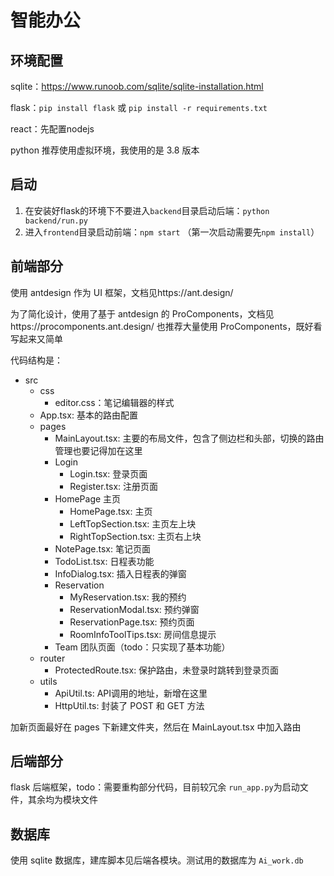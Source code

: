 智能办公
===
## 环境配置

sqlite：https://www.runoob.com/sqlite/sqlite-installation.html

flask：`pip install flask` 或 `pip install -r requirements.txt`

react：先配置nodejs

python 推荐使用虚拟环境，我使用的是 3.8 版本

## 启动

1. 在安装好flask的环境下不要进入`backend`目录启动后端：`python backend/run.py` 
2. 进入`frontend`目录启动前端：`npm start` （第一次启动需要先`npm install`）

## 前端部分

使用 antdesign 作为 UI 框架，文档见https://ant.design/

为了简化设计，使用了基于 antdesign 的 ProComponents，文档见https://procomponents.ant.design/ 也推荐大量使用 ProComponents，既好看写起来又简单

代码结构是：

- src
  - css
    - editor.css：笔记编辑器的样式
  - App.tsx: 基本的路由配置
  - pages
    - MainLayout.tsx: 主要的布局文件，包含了侧边栏和头部，切换的路由管理也要记得加在这里
    - Login
      - Login.tsx: 登录页面
      - Register.tsx: 注册页面
    - HomePage 主页
      - HomePage.tsx: 主页
      - LeftTopSection.tsx: 主页左上块
      - RightTopSection.tsx: 主页右上块
    - NotePage.tsx: 笔记页面
    - TodoList.tsx: 日程表功能
    - InfoDialog.tsx: 插入日程表的弹窗
    - Reservation
      - MyReservation.tsx: 我的预约
      - ReservationModal.tsx: 预约弹窗
      - ReservationPage.tsx: 预约页面
      - RoomInfoToolTips.tsx: 房间信息提示
    - Team 团队页面（todo：只实现了基本功能）
  - router
    - ProtectedRoute.tsx: 保护路由，未登录时跳转到登录页面
  - utils
    - ApiUtil.ts: API调用的地址，新增在这里
    - HttpUtil.ts: 封装了 POST 和 GET 方法

加新页面最好在 pages 下新建文件夹，然后在 MainLayout.tsx 中加入路由

## 后端部分

flask 后端框架，todo：需要重构部分代码，目前较冗余
`run_app.py`为启动文件，其余均为模块文件

## 数据库

使用 sqlite 数据库，建库脚本见后端各模块。测试用的数据库为 `Ai_work.db`

